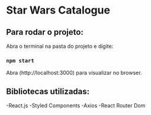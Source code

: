 # Star Wars Catalogue

## Para rodar o projeto:

Abra o terminal na pasta do projeto e digite:
### `npm start`

Abra (http://localhost:3000) para visualizar no browser.


## Bibliotecas utilizadas:

-React.js
-Styled Components
-Axios
-React Router Dom











